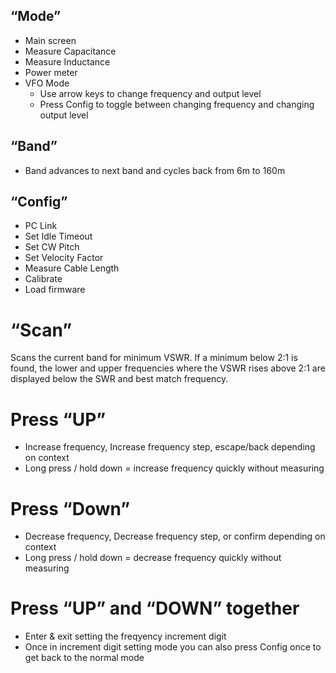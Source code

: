 ## “Mode”
- Main screen
- Measure Capacitance
- Measure Inductance
- Power meter
- VFO Mode
    - Use arrow keys to change frequency and output level
    - Press Config to toggle between changing frequency and changing output level
## “Band”
- Band advances to next band and cycles back from 6m to 160m
## “Config”
- PC Link
- Set Idle Timeout
- Set CW Pitch
- Set Velocity Factor
- Measure Cable Length
- Calibrate
- Load firmware
# “Scan”
Scans the current band for minimum VSWR. If a minimum below 2:1 is found, the lower and upper frequencies where the VSWR rises above 2:1 are displayed below the SWR and best match frequency.
# Press “UP”
- Increase frequency, Increase frequency step, escape/back depending on context
- Long press / hold down = increase frequency quickly without measuring
# Press “Down”
- Decrease frequency, Decrease frequency step, or confirm depending on context
- Long press / hold down = decrease frequency quickly without measuring
# Press “UP” and “DOWN” together
- Enter & exit setting the freqyency increment digit
- Once in  increment digit setting mode you can also press Config once to get back to the normal mode
